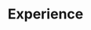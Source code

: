 ---
widget: experience
active: true
date_format: Jan 2006
experience:
  - title: Associate Professor
    company: Heimerer College
    company_url: "https://kolegji-heimerer.eu/en/"
    company_logo: heimerer
    location: Pristina (remote)
    date_start: 2022-07-01
    date_end: ""
    description: |-2        
        * to be updated
  - title: Software Engineer
    company: Pricewaterhouse Coopers
    company_url: "https://www.pwc.com/it/it/"
    company_logo: PwC-logo
    location: Rome
    date_start: 2021-12-01
    date_end: 2022-06-12
    description: |-2    
        * Worked closely with developers, project managers and business users to create meaningful solutions that improve the lives of our employees and customers.
        * Wrote clean, maintainable, and scalable code for the company’s flagship product, which saw an x2 decrease in response time and a 20% increase in throughput.
        * Implemented a caching strategy that resulted in an x5 performance increase on the company’s largest and most trafficked page.
  - title: Senior Software Consultant
    company: E Software Solutions
    company_url: "https://www.esoftwaresolutions.it/"
    company_logo: ESoftwareSolutions-logo
    location: Rome
    date_start: 2020-09-01
    date_end: 2021-03-31
    description: |-2
      * Designed a Node JS back-end on Firebase to deploy APIs that expose standard and technical information of electric vehicles to the front-end.
      * Standardised the upload of vehicle images to Amazon S3 after consulting HITACHI proprietary data stores via a crawler deployed on an Amazon EC2 instance.
      * Strengthened the data storage on an Amazon instance by relying on a MongoDB database fully updatable with new information from the stakeholders.
      * Led a team of 3 junior cloud software developers in building complex frameworks of APIs to provide a continuous service to the stakeholders.
  - title: Machine Learning Scientist (PhD experience)
    company: Sapienza University of Rome
    company_url: ""
    company_logo: sapienza-logo
    location: Rome
    date_start: 2018-11-01
    date_end: 2022-02-22
    description: |-2
      * Managed a team of 5 junior and 1 senior researcher in cutting-edge research in trajectory prediction of the novel coronavirus infectious trend.
      * Developed GRU-AE, a novel machine learning model to tackle student dropout prediction in online courses/degrees.
      * Assisted a team of 20, both academicians and members of enterprises, in developing an intelligent system capable of predicting anomalies in behavioural patterns in the elderly. 
      * Monitored a fully-funded regional project that exploits automatic and intelligent models to cope with the self-isolation problems of older patients in retirement homes in Lazio, Italy.
      * Implemented solutions of data analytics and data visualisation to aid healthcare personnel in identifying time-periods of anomalies in patient behavioural time-series.    
  - title: Assistant Lecturer
    company: Sapienza University of Rome
    company_url: ""
    company_logo: sapienza-logo
    location: Rome
    date_start: 2017-02-01
    date_end: 2019-02-28
    description: |-2
      * Teaching assistant for "Web and Social Information Extraction" and "Social and Behavioural Networks" courses.
      * Adapted to the changes brought by COVID-19 to the education system and obtained 80% more participation in classes than in a traditional classroom environment.
      * Persuaded senior professors to adopt new trends of teaching surpassing the challenge of constant communication and high student dropout rate.
      * Led a 5-month project to detect shifting trends in AI topics to build a model with 93% of prediction accuracy.
      * Organised coding challenges in live lab sessions to incorporate applied machine learning to the theory provided in the course.
widget_id: recent-experience
headless: true
weight: 40
title: Experience
subtitle: null
design:
  columns: "2"
---